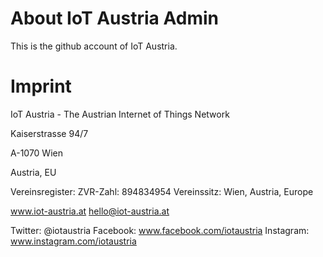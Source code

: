 # About IoT Austria Admin

This is the github account of IoT Austria.

# Imprint

IoT Austria - The Austrian Internet of Things Network

Kaiserstrasse 94/7

A-1070 Wien

Austria, EU

Vereinsregister: ZVR-Zahl: 894834954
Vereinssitz: Wien, Austria, Europe

www.iot-austria.at
hello@iot-austria.at

Twitter: @iotaustria
Facebook: www.facebook.com/iotaustria
Instagram: www.instagram.com/iotaustria
